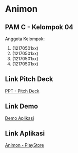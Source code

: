 # Animon

## PAM C - Kelompok 04

Anggota Kelompok:

1. (12170501xx)
2. (12170501xx)
3. (12170501xx)
4. (12170501xx)

## Link Pitch Deck

[PPT - Pitch Deck]()

## Link Demo

[Demo Aplikasi](https://youtu.be/R5A0Es92JxQ)

## Link Aplikasi

[Animon - PlayStore](https://play.google.com/store/apps/details?id=com.animon.animon&hl=id&gl=US)
